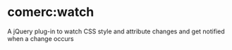 # comerc:watch
A jQuery plug-in to watch CSS style and attribute changes and get notified when a change occurs
